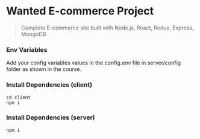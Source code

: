 # Wanted E-commerce Project

> Complete E-commerce site built with Node.js, React, Redux, Express, MongoDB


### Env Variables

Add your config variables values in the config.env file in server/config folder as shown in the course.

### Install Dependencies (client)

```
cd client
npm i
```

### Install Dependencies (server)

```
npm i
```


